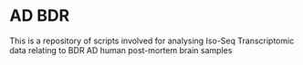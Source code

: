 # AD BDR

This is a repository of scripts involved for analysing Iso-Seq Transcriptomic data relating to BDR AD human post-mortem brain samples
